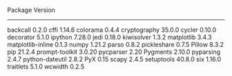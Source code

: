 Package           Version
----------------- -------
backcall          0.2.0
cffi              1.14.6
colorama          0.4.4
cryptography      35.0.0
cycler            0.10.0
decorator         5.1.0
ipython           7.28.0
jedi              0.18.0
kiwisolver        1.3.2
matplotlib        3.4.3
matplotlib-inline 0.1.3
numpy             1.21.2
parso             0.8.2
pickleshare       0.7.5
Pillow            8.3.2
pip               21.2.4
prompt-toolkit    3.0.20
pycparser         2.20
Pygments          2.10.0
pyparsing         2.4.7
python-dateutil   2.8.2
PyX               0.15
scapy             2.4.5
setuptools        40.8.0
six               1.16.0
traitlets         5.1.0
wcwidth           0.2.5
